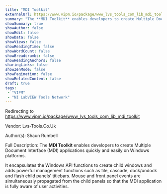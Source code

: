 ```yaml
---
title: "MDI Toolkit"
externalUrl: https://www.vipm.io/package/www_lvs_tools_com_lib_mdi_toolkit
summary: "The **MDI Toolkit** enables developers to create Multiple Document Interface (MDI) applications quickly and easily on Windows platforms."
showSummary: true
showAuthor: false
showEdit: false
showData: false
showViews: false
showReadingTime: false
showWordCount: false
showBreadcrumbs: false
showHeadingAnchors: false
sharingLinks: false
showZenMode: false
showPagination: false
showRelatedContent: false
draft: true
tags:
 - "VIPM"
 - "NI LabVIEW Tools Network"
---
```


Redirecting to https://www.vipm.io/package/www_lvs_tools_com_lib_mdi_toolkit

Vendor: Lvs-Tools.Co.Uk

Author(s): Shaun Rumbell
 
Full Description:
The **MDI Toolkit** enables developers to create Multiple Document Interface (MDI) applications quickly and easily on Windows platforms.

It encapsulates the Windows API functions to create child windows and adds powerful management functions such as tile, cascade, dock/undock and flash child panels' titlebars. Mouse and front panel events  are simultaneously  propagated from the child panels so that the MDI application is fully aware of user activities.